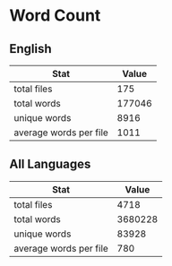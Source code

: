 # Word Count

## English

Stat | Value
---- | -----
total files | 175
total words | 177046
unique words | 8916
average words per file | 1011

## All Languages

Stat | Value
---- | -----
total files | 4718
total words | 3680228
unique words | 83928
average words per file | 780
